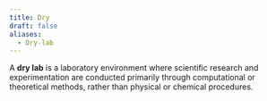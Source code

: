 ```yaml
---
title: Dry
draft: false
aliases:
  - Dry-lab
---
```

A **dry lab** is a laboratory environment where scientific research and experimentation are conducted primarily through computational or theoretical methods, rather than physical or chemical procedures. 
